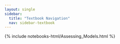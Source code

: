 ```yaml
---
layout: single
sidebar:
  title: "Textbook Navigation"
  nav: sidebar-textbook
---
```


{% include notebooks-html/Assessing_Models.html %}
